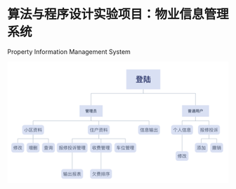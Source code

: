 
# 算法与程序设计实验项目：物业信息管理系统
 Property Information Management System

![image](https://github.com/Hppppppf/Property-Information-Management-System/blob/master/detail%20image/%E7%BB%93%E6%9E%84%E5%9B%BE.PNG)
